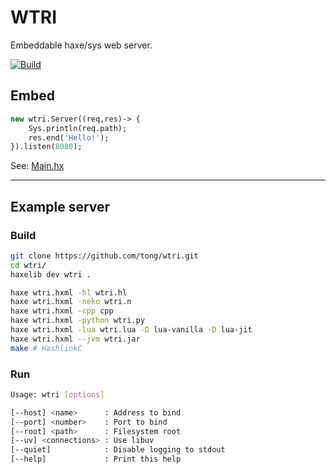 WTRI
====
Embeddable haxe/sys web server.

[![Build](https://github.com/tong/wtri/actions/workflows/build.yml/badge.svg)](https://github.com/tong/wtri/actions/workflows/build.yml)

## Embed
```hx
new wtri.Server((req,res)-> {
    Sys.println(req.path);
    res.end('Hello!');
}).listen(8080);
```
See: [Main.hx](https://github.com/tong/wtri/blob/master/src/Main.hx)

---

## Example server

### Build
```sh
git clone https://github.com/tong/wtri.git
cd wtri/
haxelib dev wtri .

haxe wtri.hxml -hl wtri.hl
haxe wtri.hxml -neko wtri.n
haxe wtri.hxml -cpp cpp
haxe wtri.hxml -python wtri.py
haxe wtri.hxml -lua wtri.lua -D lua-vanilla -D lua-jit
haxe wtri.hxml --jvm wtri.jar
make # HashlinkC
```

### Run
```sh
Usage: wtri [options]

[--host] <name>      : Address to bind
[--port] <number>    : Port to bind
[--root] <path>      : Filesystem root
[--uv] <connections> : Use libuv
[--quiet]            : Disable logging to stdout
[--help]             : Print this help
```

